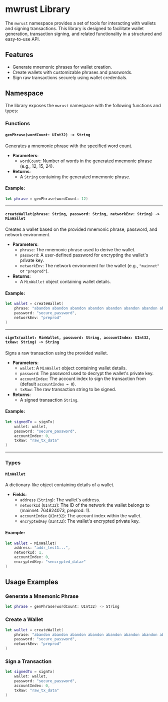 # mwrust Library

The `mwrust` namespace provides a set of tools for interacting with wallets and signing transactions. This library is designed to facilitate wallet generation, transaction signing, and related functionality in a structured and easy-to-use API.

## Features

- Generate mnemonic phrases for wallet creation.
- Create wallets with customizable phrases and passwords.
- Sign raw transactions securely using wallet credentials.

## Namespace

The library exposes the `mwrust` namespace with the following functions and types:

### Functions

#### `genPhrase(wordCount: UInt32) -> String`
Generates a mnemonic phrase with the specified word count.

- **Parameters**:
    - `wordCount`: Number of words in the generated mnemonic phrase (e.g., 12, 15, 24).
- **Returns**:
    - A `String` containing the generated mnemonic phrase.

#### Example:
```swift
let phrase = genPhrase(wordCount: 12)
```

---

#### `createWallet(phrase: String, password: String, networkEnv: String) -> MinWallet`
Creates a wallet based on the provided mnemonic phrase, password, and network environment.

- **Parameters**:
    - `phrase`: The mnemonic phrase used to derive the wallet.
    - `password`: A user-defined password for encrypting the wallet's private key.
    - `networkEnv`: The network environment for the wallet (e.g., `"mainnet"` or `"preprod"`).
- **Returns**:
    - A `MinWallet` object containing wallet details.

#### Example:
```swift
let wallet = createWallet(
    phrase: "abandon abandon abandon abandon abandon abandon abandon abandon abandon abandon abandon about",
    password: "secure_password",
    networkEnv: "preprod"
)
```

---

#### `signTx(wallet: MinWallet, password: String, accountIndex: UInt32, txRaw: String) -> String`
Signs a raw transaction using the provided wallet.

- **Parameters**:
    - `wallet`: A `MinWallet` object containing wallet details.
    - `password`: The password used to decrypt the wallet's private key.
    - `accountIndex`: The account index to sign the transaction from (default `accountIndex = 0`).
    - `txRaw`: The raw transaction string to be signed.
- **Returns**:
    - A signed transaction `String`.

#### Example:
```swift
let signedTx = signTx(
    wallet: wallet,
    password: "secure_password",
    accountIndex: 0,
    txRaw: "raw_tx_data"
)
```

---

### Types

#### `MinWallet`
A dictionary-like object containing details of a wallet.

- **Fields**:
    - `address` (`String`): The wallet's address.
    - `networkId` (`UInt32`): The ID of the network the wallet belongs to (mainnet: 764824073, preprod: 1).
    - `accountIndex` (`UInt32`): The account index within the wallet.
    - `encryptedKey` (`UInt32`): The wallet's encrypted private key.

#### Example:
```swift
let wallet = MinWallet(
    address: "addr_test1...",
    networkId: 1,
    accountIndex: 0,
    encryptedKey: "<encrypted_data>"
)
```

## Usage Examples

### Generate a Mnemonic Phrase
```swift
let phrase = genPhrase(wordCount: UInt32) -> String
```

### Create a Wallet
```swift
let wallet = createWallet(
    phrase: "abandon abandon abandon abandon abandon abandon abandon abandon abandon abandon abandon about",
    password: "secure_password",
    networkEnv: "preprod"
)
```

### Sign a Transaction
```swift
let signedTx = signTx(
    wallet: wallet,
    password: "secure_password",
    accountIndex: 0,
    txRaw: "raw_tx_data"
)
```
